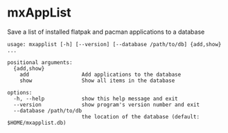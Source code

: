 # mxAppList

Save a list of installed flatpak and pacman applications to a database

```
usage: mxapplist [-h] [--version] [--database /path/to/db] {add,show} ...

positional arguments:
  {add,show}
    add                 Add applications to the database
    show                Show all items in the database

options:
  -h, --help            show this help message and exit
  --version             show program's version number and exit
  --database /path/to/db
                        the location of the database (default: $HOME/mxapplist.db)
  ```
